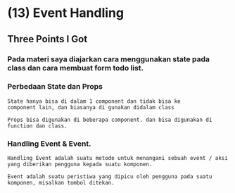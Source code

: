 # (13) Event Handling

## Three Points I Got

### Pada materi saya diajarkan cara menggunakan state pada class dan cara membuat form todo list.

### Perbedaan State dan Props
    State hanya bisa di dalam 1 component dan tidak bisa ke   
    component lain, dan biasanya di gunakan didalam class

    Props bisa digunakan di beberapa component. dan bisa digunakan di function dan class.

### Handling Event & Event.
    Handling Event adalah suatu metode untuk menangani sebuah event / aksi yang diberikan pengguna kepada suatu komponen.

    Event adalah suatu peristiwa yang dipicu oleh pengguna pada suatu komponen, misalkan tombol ditekan.